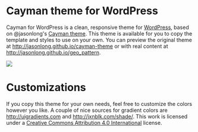 # Cayman theme for WordPress

Cayman for WordPress is a clean, responsive theme for [WordPress](https://wordpress.org), based on @jasonlong's [Cayman theme](https://github.com/jasonlong/cayman-theme). This theme is available for you to copy the template and styles to use on your own. You can preview the original theme at http://jasonlong.github.io/cayman-theme or with real content at http://jasonlong.github.io/geo_pattern.

![](http://cl.ly/image/1T3r3d18311V/content)

# Customizations

If you copy this theme for your own needs, feel free to customize the colors however you like. A couple of nice sources for gradient colors are http://uigradients.com and http://jxnblk.com/shade/. This work is licensed under a [Creative Commons Attribution 4.0 International](http://creativecommons.org/licenses/by/4.0/) license.
